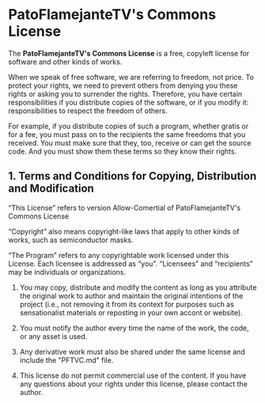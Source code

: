 # PatoFlamejanteTV's Commons License
The **PatoFlamejanteTV's Commons License** is a free, copyleft license for software and other kinds of works.

When we speak of free software, we are referring to freedom, not price. To protect your rights, we need to prevent others from denying you these rights or asking you to surrender the rights. Therefore, you have certain responsibilities if you distribute copies of the software, or if you modify it: responsibilities to respect the freedom of others.

For example, if you distribute copies of such a program, whether gratis or for a fee, you must pass on to the recipients the same freedoms that you received. You must make sure that they, too, receive or can get the source code. And you must show them these terms so they know their rights.
## 1. Terms and Conditions for Copying, Distribution and Modification

“This License” refers to version Allow-Comertial of PatoFlamejanteTV's Commons License

“Copyright” also means copyright-like laws that apply to other kinds of works, such as semiconductor masks.

“The Program” refers to any copyrightable work licensed under this License. Each licensee is addressed as “you”. “Licensees” and “recipients” may be individuals or organizations.

1. You may copy, distribute and modify the content as long as you attribute the original work to author and maintain the original intentions of the project (i.e., not removing it from its context for purposes such as sensationalist materials or reposting in your own accont or website).

2. You must notify the author every time the name of the work, the code, or any asset is used.

3. Any derivative work must also be shared under the same license and include the "PFTVC.md" file.

4. This license do not permit commercial use of the content. If you have any questions about your rights under this license, please contact the author.
